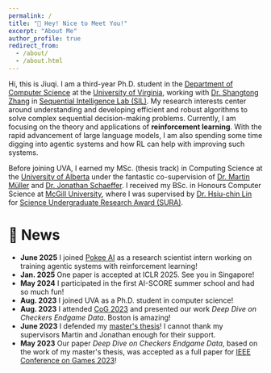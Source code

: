 ```yaml
---
permalink: /
title: "👋 Hey! Nice to Meet You!"
excerpt: "About Me"
author_profile: true
redirect_from: 
  - /about/
  - /about.html
---
```


Hi, this is Jiuqi. I am a third-year Ph.D. student in the [Department of Computer Science](https://engineering.virginia.edu/departments/computer-science) at the [University of Virginia](https://www.virginia.edu/), working with [Dr. Shangtong Zhang](https://shangtongzhang.github.io/) in [Sequential Intelligence Lab (SIL)](https://github.com/Sequential-Intelligence-Lab).
My research interests center around understanding and developing efficient and robust algorithms to solve complex sequential decision-making problems.
Currently, I am focusing on the theory and applications of **reinforcement learning**.
With the rapid advancement of large language models, I am also spending some time digging into agentic systems and how RL can help with improving such systems.

Before joining UVA, I earned my MSc. (thesis track) in Computing Science at the [University of Alberta](https://www.ualberta.ca/) under the fantastic co-supervision of [Dr. Martin Müller](https://webdocs.cs.ualberta.ca/~mmueller/) and [Dr. Jonathan Schaeffer](https://webdocs.cs.ualberta.ca/~jonathan/).
I received my BSc. in Honours Computer Science at [McGill University](https://www.mcgill.ca/), where I was supervised by [Dr. Hsiu-chin Lin](https://sites.google.com/site/hsiuchinlin/) for [Science Undergraduate Research Award (SURA)](https://www.mcgill.ca/science/research/undergraduate-research/sura).

🎉 News
======
- **June 2025** I joined [Pokee AI](https://pokee.ai/) as a research scientist intern working on training agentic systems with reinforcement learning!
- **Jan. 2025** One paper is accepted at ICLR 2025. See you in Singapore!
- **May 2024** I participated in the first AI-SCORE summer school and had so much fun!
- **Aug. 2023** I joined UVA as a Ph.D. student in computer science!
- **Aug. 2023** I attended [CoG 2023](https://2023.ieee-cog.org/) and presented our work *Deep Dive on Checkers Endgame Data*. Boston is amazing!
- **June 2023** I defended my [master's thesis](https://era.library.ualberta.ca/items/66c60c35-8163-4ac5-a9a2-3412398dbe1d)! I cannot thank my supervisors Martin and Jonathan enough for their support.
- **May 2023** Our paper *Deep Dive on Checkers Endgame Data*, based on the work of my master's thesis, was accepted as a full paper for [IEEE Conference on Games 2023](https://2023.ieee-cog.org/)!
